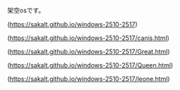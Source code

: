 架空osです。

(https://sakalt.github.io/windows-2510-2517)

(https://sakalt.github.io/windows-2510-2517/canis.html)

(https://sakalt.github.io/windows-2510-2517/Great.html)

(https://sakalt.github.io/windows-2510-2517/Queen.html)

(https://sakalt.github.io/windows-2510-2517/leone.html)



